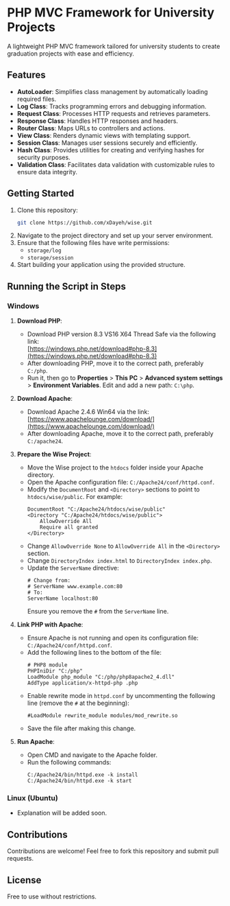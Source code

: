 # PHP MVC Framework for University Projects

A lightweight PHP MVC framework tailored for university students to create graduation projects with ease and efficiency.

## Features
- **AutoLoader**: Simplifies class management by automatically loading required files.
- **Log Class**: Tracks programming errors and debugging information.
- **Request Class**: Processes HTTP requests and retrieves parameters.
- **Response Class**: Handles HTTP responses and headers.
- **Router Class**: Maps URLs to controllers and actions.
- **View Class**: Renders dynamic views with templating support.
- **Session Class**: Manages user sessions securely and efficiently.
- **Hash Class**: Provides utilities for creating and verifying hashes for security purposes.
- **Validation Class**: Facilitates data validation with customizable rules to ensure data integrity.

## Getting Started
1. Clone this repository:
   ```bash
   git clone https://github.com/xDayeh/wise.git
   ```
2. Navigate to the project directory and set up your server environment.
3. Ensure that the following files have write permissions:
   - `storage/log`
   - `storage/session`
4. Start building your application using the provided structure.

## Running the Script in Steps

### Windows
1. **Download PHP**:
   - Download PHP version 8.3 VS16 X64 Thread Safe via the following link:  
     [https://windows.php.net/download#php-8.3](https://windows.php.net/download#php-8.3)
   - After downloading PHP, move it to the correct path, preferably `C:/php`.
   - Run it, then go to **Properties** > **This PC** > **Advanced system settings** > **Environment Variables**. Edit and add a new path: `C:\php`.

2. **Download Apache**:
   - Download Apache 2.4.6 Win64 via the link:  
     [https://www.apachelounge.com/download/](https://www.apachelounge.com/download/)
   - After downloading Apache, move it to the correct path, preferably `C:/apache24`.

3. **Prepare the Wise Project**:
   - Move the Wise project to the `htdocs` folder inside your Apache directory.
   - Open the Apache configuration file: `C:/Apache24/conf/httpd.conf`.
   - Modify the `DocumentRoot` and `<Directory>` sections to point to `htdocs/wise/public`. For example:
     ```
     DocumentRoot "C:/Apache24/htdocs/wise/public"
     <Directory "C:/Apache24/htdocs/wise/public">
         AllowOverride All
         Require all granted
     </Directory>
     ```
   - Change `AllowOverride None` to `AllowOverride All` in the `<Directory>` section.
   - Change `DirectoryIndex index.html` to `DirectoryIndex index.php`.
   - Update the `ServerName` directive:
     ```
     # Change from:
     # ServerName www.example.com:80
     # To:
     ServerName localhost:80
     ```
     Ensure you remove the `#` from the `ServerName` line.

4. **Link PHP with Apache**:
   - Ensure Apache is not running and open its configuration file: `C:/Apache24/conf/httpd.conf`.
   - Add the following lines to the bottom of the file:
     ```
     # PHP8 module
     PHPIniDir "C:/php"
     LoadModule php_module "C:/php/php8apache2_4.dll"
     AddType application/x-httpd-php .php
     ```
   - Enable rewrite mode in `httpd.conf` by uncommenting the following line (remove the `#` at the beginning):
     ```
     #LoadModule rewrite_module modules/mod_rewrite.so
     ```
   - Save the file after making this change.

5. **Run Apache**:
   - Open CMD and navigate to the Apache folder.
   - Run the following commands:
     ```
     C:/Apache24/bin/httpd.exe -k install
     C:/Apache24/bin/httpd.exe -k start
     ```

### Linux (Ubuntu)
- Explanation will be added soon.

## Contributions
Contributions are welcome! Feel free to fork this repository and submit pull requests.

## License
Free to use without restrictions.
